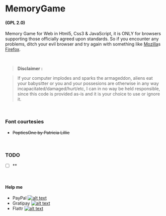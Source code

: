 # MemoryGame
#### (GPL 2.0)
Memory Game for Web in Html5, Css3 & JavaScript, it is ONLY for browsers supporting those officially agreed upon standards. So if you encounter any problems, ditch your evil browser and try again with something like [Mozilla](https://www.mozilla.org)s [Firefox](https://www.mozilla.org/en-US/firefox/).

<br>

> **Disclaimer :**

> If your computer implodes and sparks the armageddon, aliens eat your babysitter or you and your possesions are otherwise in any way incapacitated/damaged/hurt/etc, I can in no way be held responsible, since this code is provided as-is and it is your choice to use or ignore it.

<br>

### Font courtesies
* ~~PopticsOne by Patricia Lillie~~

<br>

### TODO
- [ ] **

<br>

#### Help me
- PayPal [![alt text](https://www.paypalobjects.com/en_GB/i/btn/btn_donate_SM.gif "Onetime PayPal donation")](https://www.paypal.com/cgi-bin/webscr?cmd=_s-xclick&hosted_button_id=MTUK6NZQ6URX8)
- Gratipay [![alt text](https://img.shields.io/gratipay/AskeFC.svg "Weekly Gratipay donation")](https://gratipay.com/AskeFC)
- Flattr [![alt text](https://api.flattr.com/button/flattr-badge-large.png "Monthly Flattr donation")](https://flattr.com/profile/Mandrake)

